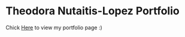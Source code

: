 # Theodora Nutaitis-Lopez Portfolio

Chick [Here](https://theodoranell.github.io/) to view my portfolio page :)
